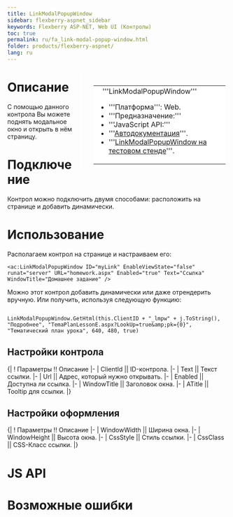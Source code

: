 ```yaml
---
title: LinkModalPopupWindow
sidebar: flexberry-aspnet_sidebar
keywords: Flexberry ASP-NET, Web UI (Контролы)
toc: true
permalink: ru/fa_link-modal-popup-window.html
folder: products/flexberry-aspnet/
lang: ru
---
```


<div style="margin:5px; padding-left:28px; float:right; width:60%; outline:1px solid white;">
<br>
<table border="0" width="100%" bgcolor="#6495ED">
<tbody><tr><td bgcolor="#FFFFFF">
&nbsp;&nbsp;&nbsp;'''LinkModalPopupWindow'''

* '''Платформа''': Web.
* '''Предназначение:''' 
* '''JavaScript API:''' 
* '''[Автодокументация](http://storm:20013/class_i_c_s_soft_1_1_s_t_o_r_m_n_e_t_1_1_web_1_1_ajax_controls_1_1_link_modal_popup_window.html)'''.
* '''[LinkModalPopupWindow на тестовом стенде](http://ru:6158/forms/Controls/LinkModalPopupWindow/)'''.

</td>
</tr></tbody></table></a>
</div>

# Описание
С помощью данного контрола Вы можете поднять модальное окно и открыть в нём страницу.

# Подключение
Контрол можно подключить двумя способами: расположить на странице и добавить динамически.

# Использование

Располагаем контрол на странице и настраиваем его:

```
<ac:LinkModalPopupWindow ID="myLink" EnableViewState="false" runat="server" URL="homework.aspx" Enabled="true" Text="Ссылка" WindowTitle="Домашнее задание" />
```

Можно этот контрол добавить динамически или даже отрендерить вручную.
Или получить, используя следующую функцию:
```

LinkModalPopupWindow.GetHtml(this.ClientID + "_lmpw" + j.ToString(), "Подробнее", "TemaPlanLessonE.aspx?LookUp=true&amp;pk={0}", "Тематический план урока", 640, 480, true)
```

## Настройки контрола
{|
! Параметры !! Описание
|-
| ClientId || ID-контрола.
|-
| Text || Текст ссылки.
|-
| Url || Адрес, который нужно открывать.
|-
| Enabled || Доступна ли ссылка.
|-
| WindowTitle || Заголовок окна.
|-
| ATitle || Tooltip для ссылки.
|}
## Настройки оформления
{|
! Параметры !! Описание
|-
| WindowWidth || Ширина окна.
|-
| WindowHeight || Высота окна.
|-
| CssStyle || Стиль ссылки.
|-
| CssClass || CSS-Класс ссылки.
|}

# JS API

# Возможные ошибки
 
 